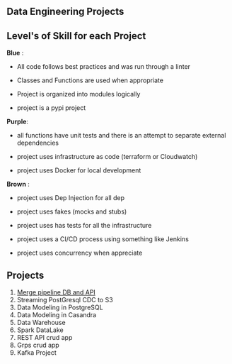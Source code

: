 ## Data Engineering Projects

## Level's of Skill for each Project

**Blue** :

* All code follows best practices and was run through a linter   

* Classes and Functions are used when appropriate  

* Project is organized into modules logically  

* project is a pypi project  

**Purple**:  


* all functions have unit tests and there is an attempt to separate external dependencies

* project uses infrastructure as code (terraform or Cloudwatch)  

* project uses Docker for local development  
 
**Brown** :

* project uses Dep Injection for all dep  

* project uses fakes (mocks and stubs)

* project uses has tests for all the infrastructure  

* project uses a CI/CD process using something like Jenkins  

* project uses concurrency when appreciate  
  
  
## Projects     
  
1. [Merge pipeline DB and API](https://github.com/bclipp/data_engineering_projects/tree/master/project01)
2. Streaming PostGresql CDC to S3   
3. Data Modeling in PostgreSQL  
4. Data Modeling in Casandra  
5. Data Warehouse   
6. Spark DataLake
7. REST API crud app
8. Grps crud  app
9. Kafka Project
